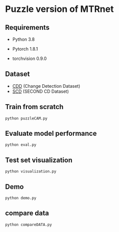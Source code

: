 # Puzzle version of MTRnet

## Requirements

- Python 3.8

- Pytorch 1.8.1

- torchvision 0.9.0

## Dataset

- [CDD](https://drive.google.com/file/d/1GX656JqqOyBi_Ef0w65kDGVto-nHrNs9/edit) (Change Detection Dataset)
- [SCD](https://drive.google.com/file/d/1cAyKCjRiRKfTysX1OqtVs6F1zbEI0EGj/view?usp=sharing) (SECOND CD Dataset)

## Train from scratch
    
    python puzzleCAM.py

## Evaluate model performance

    python eval.py

## Test set visualization

    python visualization.py
   
## Demo

    python demo.py
  
## compare data

    python compareDATA.py
